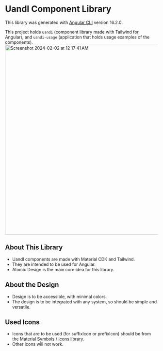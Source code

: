 # UandI Component Library

This library was generated with [Angular CLI](https://github.com/angular/angular-cli) version 16.2.0.

This project holds `uandi` (component library made with Tailwind for Angular), and `uandi-usage` (application that holds usage examples of the components).
<img width="624" alt="Screenshot 2024-02-02 at 12 17 41 AM" src="https://github.com/MontyCoder0701/uandi-library/assets/104475739/acdaef04-2886-4670-bd7c-78c0c0d02dcd">

## About This Library

- UandI components are made with Material CDK and Tailwind.
- They are intended to be used for Angular.
- Atomic Design is the main core idea for this library.

## About the Design

- Design is to be accessible, with minimal colors.
- The design is to be integrated with any system, so should be simple and versatile.

## Used Icons

- Icons that are to be used (for suffixIcon or prefixIcon) should be from the [Material Symbols / Icons library](https://fonts.google.com/icons).
- Other icons will not work.
  
